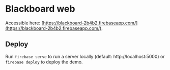 # Blackboard web 

Accessible here:
[https://blackboard-2b4b2.firebaseapp.com/](https://blackboard-2b4b2.firebaseapp.com/).

## Deploy

Run `firebase serve` to run a server locally (default: http://localhost:5000) or `firebase deploy` to
deploy the demo.
